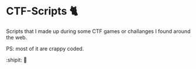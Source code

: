 # CTF-Scripts :cat2:

Scripts that I made up during some CTF games or challanges I found around the web.

PS: most of it are crappy coded.

:shipit: :metal:
